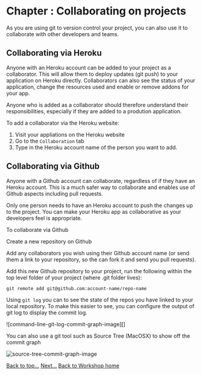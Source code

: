 <link href="index.css" rel="stylesheet" type="text/css">

# <a id="chapter">Chapter : Collaborating on projects</a>

  As you are using git to version control your project, you can also use it to collaborate with other developers and teams.

## Collaborating via Heroku

  Anyone with an Heroku account can be added to your project as a collaborator.  This will allow them to deploy updates (git push) to your application on Heroku directly.  Collaborators can also see the status of your application, change the resources used and enable or remove addons for your app.

  Anyone who is added as a collaborator should therefore understand their responsibilities, especially if they are added to a prodution application.

  To add a collaborator via the Heroku website:

  1. Visit your appliations on the Heroku website
  2. Go to the `Collaboration` tab
  3. Type in the Heroku account name of the person you want to add.


## Collaborating via Github

  Anyone with a Github account can collaborate, regardless of if they have an Heroku account.  This is a much safer way to collaborate and enables use of Github aspects including pull requests.

  Only one person needs to have an Heroku account to push the changes up to the project.  You can make your Heroku app as collaborative as your developers feel is appropriate.

To collaborate via Github

Create a new repository on Github

Add any collaborators you wish using their Github account name (or send them a link to your repository, so the can fork it and send you pull requests).

Add this new Github repository to your project, run the following within the top level folder of your project (where .git folder lives):

    git remote add git@github.com:account-name/repo-name


Using `git log` you can to see the state of the repos you have linked to your local repository.  To make this easier to see, you can configure the output of git log to display the commit log.


![command-line-git-log-commit-graph-image][]

  You can also use a git tool such as Source Tree (MacOSX) to show off the commit graph

![source-tree-commit-graph-image]()


[Back to top...](#top)
[Next...](16-monitoring-heroku-apps.html)
[Back to Workshop home](index.html)

